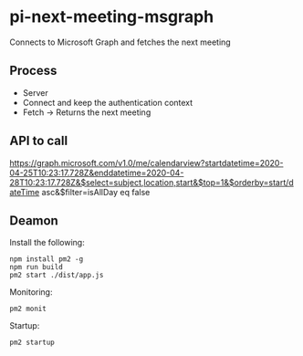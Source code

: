 # pi-next-meeting-msgraph

Connects to Microsoft Graph and fetches the next meeting

## Process

- Server
- Connect and keep the authentication context
- Fetch -> Returns the next meeting

## API to call

https://graph.microsoft.com/v1.0/me/calendarview?startdatetime=2020-04-25T10:23:17.728Z&enddatetime=2020-04-28T10:23:17.728Z&$select=subject,location,start&$top=1&$orderby=start/dateTime asc&$filter=isAllDay eq false


## Deamon

Install the following:

```
npm install pm2 -g
npm run build
pm2 start ./dist/app.js
```

Monitoring:

```
pm2 monit
```

Startup:

```
pm2 startup
```